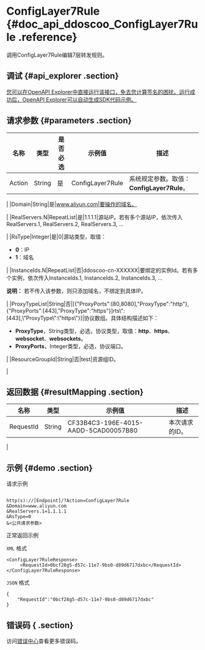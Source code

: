 # ConfigLayer7Rule {#doc_api_ddoscoo_ConfigLayer7Rule .reference}

调用ConfigLayer7Rule编辑7层转发规则。

## 调试 {#api_explorer .section}

[您可以在OpenAPI Explorer中直接运行该接口，免去您计算签名的困扰。运行成功后，OpenAPI Explorer可以自动生成SDK代码示例。](https://api.aliyun.com/#product=ddoscoo&api=ConfigLayer7Rule&type=RPC&version=2017-12-28)

## 请求参数 {#parameters .section}

|名称|类型|是否必选|示例值|描述|
|--|--|----|---|--|
|Action|String|是|ConfigLayer7Rule|系统规定参数。取值：**ConfigLayer7Rule**。

 |
|Domain|String|是|www.aliyun.com|要操作的域名。

 |
|RealServers.N|RepeatList|是|1.1.1.1|源站IP。若有多个源站IP，依次传入RealServers.1, RealServers.2, RealServers.3, ...

 |
|RsType|Integer|是|0|源站类型，取值：

 -   **0**：IP
-   **1**：域名

 |
|InstanceIds.N|RepeatList|否|ddoscoo-cn-XXXXXX|要绑定的实例Id。若有多个实例，依次传入InstanceIds.1, InstanceIds.2, InstanceIds.3, ...

 **说明：** 若不传入该参数，则只添加域名，不绑定到具体IP。

 |
|ProxyTypeList|String|否|\[\{"ProxyPorts":\[80,8080\],"ProxyType":"http"\},\{"ProxyPorts":\[443\],"ProxyType":"https"\}\]rts\\":\[443\],\\"ProxyType\\":\\"https\\"\}\]|协议数组。具体结构描述如下：

 -   **ProxyType**，String类型，必选，协议类型，取值：**http**、**https**、**websocket**、**websockets**。
-   **ProxyPorts**，Integer类型，必选，协议端口。

 |
|ResourceGroupId|String|否|test|资源组ID。

 |

## 返回数据 {#resultMapping .section}

|名称|类型|示例值|描述|
|--|--|---|--|
|RequestId|String|CF33B4C3-196E-4015-AADD-5CAD00057B80|本次请求的ID。

 |

## 示例 {#demo .section}

请求示例

``` {#request_demo}

http(s)://[Endpoint]/?Action=ConfigLayer7Rule
&Domain=www.aliyun.com
&RealServers.1=1.1.1.1
&RsType=0
&<公共请求参数>

```

正常返回示例

`XML` 格式

``` {#xml_return_success_demo}
<ConfigLayer7RuleResponse>
     <RequestId>0bcf28g5-d57c-11e7-9bs0-d89d6717dxbc</RequestId>
</ConfigLayer7RuleResponse>
```

`JSON` 格式

``` {#json_return_success_demo}
{
	"RequestId":"0bcf28g5-d57c-11e7-9bs0-d89d6717dxbc"
}
```

## 错误码 { .section}

访问[错误中心](https://error-center.aliyun.com/status/product/ddoscoo)查看更多错误码。

